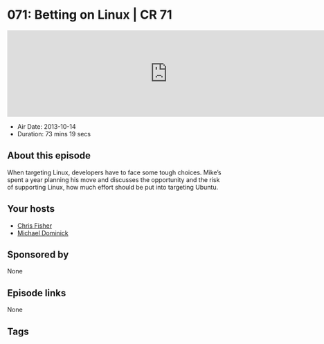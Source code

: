 # 071: Betting on Linux | CR 71

<iframe src="https://player.fireside.fm/v2/MLf2ZzhC+AxgKgjuz?theme=dark" width="740" height="200" frameborder="0" scrolling="no"></iframe>

* Air Date: 2013-10-14
* Duration: 73 mins 19 secs

## About this episode

When targeting Linux, developers have to face some tough choices. Mike’s spent a year planning his move and discusses the opportunity and the risk of supporting Linux, how much effort should be put into targeting Ubuntu.

## Your hosts
* [Chris Fisher](https://coder.show/hosts/chrislas)
* [Michael Dominick](https://coder.show/hosts/michael)

## Sponsored by

None



## Episode links

None



## Tags

